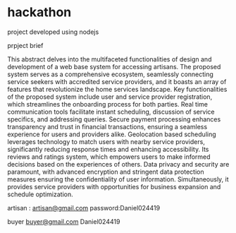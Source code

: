 # hackathon
project developed using nodejs



prpject brief

This abstract delves into the multifaceted functionalities of design and development of a web base system for accessing artisans. The proposed system serves as a comprehensive ecosystem, seamlessly connecting service seekers with accredited service providers, and it boasts an array of features that revolutionize the home services landscape. Key functionalities of the proposed system include user and service provider registration, which streamlines the onboarding process for both parties. Real time communication tools facilitate instant scheduling, discussion of service specifics, and addressing queries. Secure payment processing enhances transparency and trust in financial transactions, ensuring a seamless experience for users and providers alike. Geolocation based scheduling leverages technology to match users with nearby service providers, significantly reducing response times and enhancing accessibility. Its reviews and ratings system, which empowers users to make informed decisions based on the experiences of others. Data privacy and security are paramount, with advanced encryption and stringent data protection measures ensuring the confidentiality of user information. Simultaneously, it provides service providers with opportunities for business expansion and schedule optimization.


artisan : artisan@gmail.com
password:Daniel024419

buyer
buyer@gmail.com
Daniel024419


